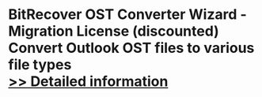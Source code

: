 # BitRecover OST Converter Wizard - Migration License (discounted)<br />Convert Outlook OST files to various file types<br />[>> Detailed information](https://secure.shareit.com/shareit/product.html?productid=300878275&affiliateid=200057808)
